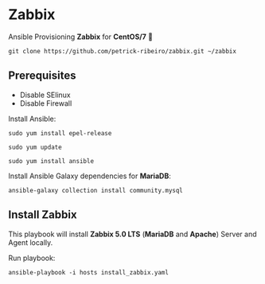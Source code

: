 # Zabbix
Ansible Provisioning **Zabbix** for **CentOS/7** :rocket:

```
git clone https://github.com/petrick-ribeiro/zabbix.git ~/zabbix
```

## Prerequisites
- Disable SElinux
- Disable Firewall

 
Install Ansible:
```
sudo yum install epel-release

sudo yum update

sudo yum install ansible
```

Install Ansible Galaxy dependencies for **MariaDB**:
```
ansible-galaxy collection install community.mysql
```

## Install **Zabbix**
This playbook will install **Zabbix 5.0 LTS** (**MariaDB** and **Apache**) Server and Agent locally.


Run playbook:
```
ansible-playbook -i hosts install_zabbix.yaml
```

